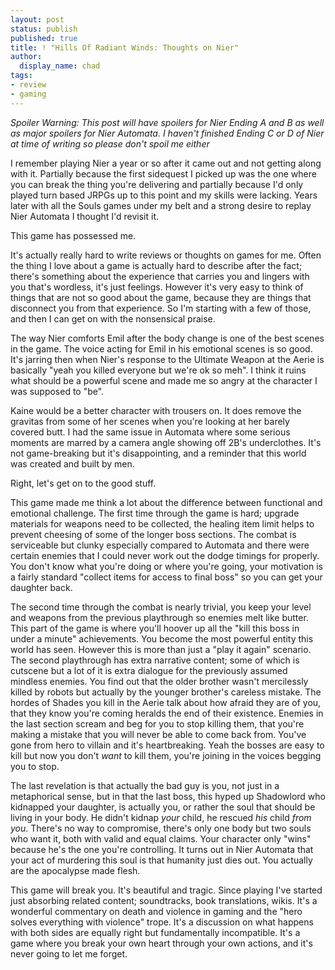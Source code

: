 ```yaml
---
layout: post
status: publish
published: true
title: ! "Hills Of Radiant Winds: Thoughts on Nier"
author:
  display_name: chad
tags:
- review
- gaming
---
```


*Spoiler Warning: This post will have spoilers for Nier Ending A and B as well as major spoilers for Nier Automata. I haven't finished Ending C or D of Nier at time of writing so please don't spoil me either*

I remember playing Nier a year or so after it came out and not getting along with it. Partially because the first sidequest I picked up was the one where you can break the thing you're delivering and partially because I'd only played turn based JRPGs up to this point and my skills were lacking. Years later with all the Souls games under my belt and a strong desire to replay Nier Automata I thought I'd revisit it.

This game has possessed me.

<!--more-->

It's actually really hard to write reviews or thoughts on games for me. Often the thing I love about a game is actually hard to describe after the fact; there's something about the experience that carries you and lingers with you that's wordless, it's just feelings. However it's very easy to think of things that are not so good about the game, because they are things that disconnect you from that experience. So I'm starting with a few of those, and then I can get on with the nonsensical praise.

The way Nier comforts Emil after the body change is one of the best scenes in the game. The voice acting for Emil in his emotional scenes is so good. It's jarring then when Nier's response to the Ultimate Weapon at the Aerie is basically "yeah you killed everyone but we're ok so meh". I think it ruins what should be a powerful scene and made me so angry at the character I was supposed to "be".

Kaine would be a better character with trousers on. It does remove the gravitas from some of her scenes when you're looking at her barely covered butt. I had the same issue in Automata where some serious moments are marred by a camera angle showing off 2B's underclothes. It's not game-breaking but it's disappointing, and a reminder that this world was created and built by men.

Right, let's get on to the good stuff.

This game made me think a lot about the difference between functional and emotional challenge. The first time through the game is hard; upgrade materials for weapons need to be collected, the healing item limit helps to prevent cheesing of some of the longer boss sections. The combat is serviceable but clunky especially compared to Automata and there were certain enemies that I could never work out the dodge timings for properly. You don't know what you're doing or where you're going, your motivation is a fairly standard "collect items for access to final boss" so you can get your daughter back.

The second time through the combat is nearly trivial, you keep your level and weapons from the previous playthrough so enemies melt like butter. This part of the game is where you'll hoover up all the "kill this boss in under a minute" achievements. You become the most powerful entity this world has seen. However this is more than just a "play it again" scenario. The second playthrough has extra narrative content; some of which is cutscene but a lot of it is extra dialogue for the previously assumed mindless enemies. You find out that the older brother wasn't mercilessly killed by robots but actually by the younger brother's careless mistake. The hordes of Shades you kill in the Aerie talk about how afraid they are of you, that they know you're coming heralds the end of their existence. Enemies in the last section scream and beg for you to stop killing them, that you're making a mistake that you will never be able to come back from. You've gone from hero to villain and it's heartbreaking. Yeah the bosses are easy to kill but now you don't *want* to kill them, you're joining in the voices begging you to stop.

The last revelation is that actually the bad guy is you, not just in a metaphorical sense, but in that the last boss, this hyped up Shadowlord who kidnapped your daughter, is actually you, or rather the soul that should be living in your body. He didn't kidnap *your* child, he rescued *his* child *from you*. There's no way to compromise, there's only one body but two souls who want it, both with valid and equal claims. Your character only "wins" because he's the one you're controlling. It turns out in Nier Automata that your act of murdering this soul is that humanity just dies out. You actually are the apocalypse made flesh.

This game will break you. It's beautiful and tragic. Since playing I've started just absorbing related content; soundtracks, book translations, wikis. It's a wonderful commentary on death and violence in gaming and the "hero solves everything with violence" trope. It's a discussion on what happens with both sides are equally right but fundamentally incompatible. It's a game where you break your own heart through your own actions, and it's never going to let me forget.
